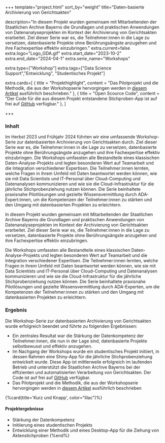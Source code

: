 +++
template="project.html"
sort_by="weight"
title="Daten-basierte Archivierung von Gerichtsakten"

description="In diesem Projekt wurden gemeinsam mit Mitarbeitenden der Staatlichen Archive Bayerns die Grundlagen und praktischen Anwendungen von Datenanalyseprojekten im Kontext der Archivierung von Gerichtsakten erarbeitet. Ziel dieser Serie war es, die Teilnehmer:innen in die Lage zu versetzen, datenbasierte Projekte ohne Berührungsängste anzugehen und ihre Fachexpertise effektiv einzubringen."
extra.current=false
extra.logo="Logo_GDA.gif"
extra.start_date="2023-10-2"
extra.end_date="2024-04-1"
extra.serie_name="Workshops"


extra.type=["Workshop"]
extra.tags=["Data Science Support","Entwicklung", "Studentisches Projekt"]

extra.cards=[
  { title = "Projekthighlight", content = "Das Pilotprojekt und die Methodik, die aus der Workshopserie hervorgingen werden in [diesem Artikel](https://www.nomos-elibrary.de/de/10.5771/2699-1284-2024-2-106/bewertung-von-zivilprozessakten-bayerischer-amtsgerichte-werkstattbericht-aus-einem-pilotprojekt-zur-angewandten-datenanalyse-am-beispiel-des-fachverfahrens-forumstar-jahrgang-5-2024-heft-2?page=1) ausführlich beschrieben." },
  { title = "Open Scource Code", content = "Der Code für die aus diesem Projekt entstandene Stichproben-App ist auf frei auf [GitHub](https://github.com/ada-bayern/Stichprobenziehung) verfügbar." },
]

+++


### Inhalt

Im Herbst 2023 und Frühjahr 2024 führten wir eine umfassende Workshop-Serie zur datenbasierten Archivierung von Gerichtsakten durch. Ziel dieser Serie war es, die Teilnehmer:innen in die Lage zu versetzen, datenbasierte Projekte ohne Berührungsängste anzugehen und ihre Fachexpertise effektiv einzubringen. Die Workshops umfassten alle Bestandteile eines klassischen Daten-Analyse-Projekts und legten besonderen Wert auf Teamarbeit und die Integration verschiedener Expertisen. Die Teilnehmer:innen lernten, welche Fragen in ihrem Umfeld mit Daten beantwortet werden können, wie sie mit Data Scientists und IT-Personal über Cloud-Computing und Datenanalysen kommunizieren und wie sie die Cloud-Infrastruktur für die jährliche Stichprobenziehung nutzen können. Die Serie beinhaltete praxisnahe Pilotlösungen und gezielte Wissensvermittlung durch ADA-Expert:innen, um die Kompetenzen der Teilnehmer:innen zu stärken und den Umgang mit datenbasierten Projekten zu erleichtern.

In diesem Projekt wurden gemeinsam mit Mitarbeitenden der Staatlichen Archive Bayerns die Grundlagen und praktischen Anwendungen von Datenanalyseprojekten im Kontext der Archivierung von Gerichtsakten erarbeitet. Ziel dieser Serie war es, die Teilnehmer:innen in die Lage zu versetzen, datenbasierte Projekte ohne Berührungsängste anzugehen und ihre Fachexpertise effektiv einzubringen.

Die Workshops umfassten alle Bestandteile eines klassischen Daten-Analyse-Projekts und legten besonderen Wert auf Teamarbeit und die Integration verschiedener Expertisen. Die Teilnehmer:innen lernten, welche Fragen in ihrem Umfeld mit Daten beantwortet werden können, wie sie mit Data Scientists und IT-Personal über Cloud-Computing und Datenanalysen kommunizieren und wie sie die Cloud-Infrastruktur für die jährliche Stichprobenziehung nutzen können. Die Serie beinhaltete praxisnahe Pilotlösungen und gezielte Wissensvermittlung durch ADA-Experten, um die Kompetenzen der Teilnehmer:innen zu stärken und den Umgang mit datenbasierten Projekten zu erleichtern.

### Ergebnis

Die Workshop-Serie zur datenbasierten Archivierung von Gerichtsakten wurde erfolgreich beendet und führte zu folgenden Ergebnissen:

- Ein zentrales Resultat war die Stärkung der Datenkompetenz der Teilnehmer:innen, die nun in der Lage sind, datenbasierte Projekte selbstbewusst und effektiv anzugehen.
- Im Nachgang der Workshops wurde ein studentisches Projekt initiiert, in dessen Rahmen eine Shiny-App für die jährliche Stichprobenziehung entwickelt wurde. Diese App ist mittlerweile erfolgreich im laufenden Betrieb und unterstützt die Staatlichen Archive Bayerns bei der effizienten und automatisierten Verarbeitung von Gerichtsakten. Der Code ist auf frei auf [GitHub](https://github.com/ada-bayern/Stichprobenziehung) verfügbar.
- Das Pilotprojekt und die Methodik, die aus der Workshopserie hervorgingen werden in [diesem Artikel](https://www.nomos-elibrary.de/de/10.5771/2699-1284-2024-2-106/bewertung-von-zivilprozessakten-bayerischer-amtsgerichte-werkstattbericht-aus-einem-pilotprojekt-zur-angewandten-datenanalyse-am-beispiel-des-fachverfahrens-forumstar-jahrgang-5-2024-heft-2?page=1) ausführlich beschrieben



{%card(title='Kurz und Knapp', color="lilac")%}
#### Projektergebnisse
- Stärkung der Datenkompetenz
- Initiierung eines studentischen Projekts 
- Entwicklung einer Methodik und eines Desktop-App für die Ziehung von Aktenstichproben
{%end%}
